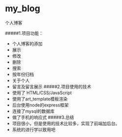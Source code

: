 # my_blog
个人博客


#####1.项目功能：
- 个人博客的添加
- 展示
- 修改
- 删除
- 搜索
- 按年份归档 
- 关于个人
- 留言及留言展示
#####2.项目使用的技术
- 使用了 HTML/CSS/JavaScript
- 使用了art_template模板渲染
- 后台使用node的express框架
- 连接了mysql的数据库
- 做了手机的响应式
#####3.总结
- 项目很小，但是使用的技术比较多，实现了前端加后台。
- 系统的进行学以致用吧
